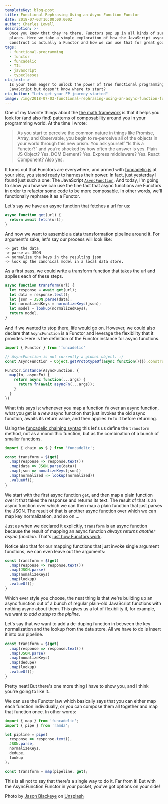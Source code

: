 ```yaml
---
templateKey: blog-post
title: Functional Rephrasing Using an Async Function Functor
date: 2018-07-03T16:00:00.000Z
author: Charles Lowell
description: >-
  Once you know that they're there, Functors pop up in all kinds of surprising
  places. Here we take a simple exploration of how the JavaScript async function
  construct is actually a Functor and how we can use that for great good.
tags:
  - functional-programming
  - functor
  - funcadelic
  - TIL
  - javascript
  - typeclasses
cta_text: >-
  Is your team eager to unlock the power of true functional programming in 
  JavaScript but doesn't know where to start?
cta_button: "Lets get your FP journey started"
image: /img/2018-07-03-functional-rephrasing-using-an-async-function-functor_starry-night.jpg
---
```


One of my favorite things about the [the math framework][1] is that it
helps you look for (and also find) patterns of composability around
you in your programming world. At the time I wrote:

> As you start to perceive the common nature in things like Promise, Array, and Observable, you begin to re-perceive all of the objects in your world through this new prism. You ask yourself “Is this a Functor?” and you’re shocked by how often the answer is yes. Plain JS Object? Yes. DOM Element? Yes. Express middleware? Yes. React Component? Also yes.

It turns out that Functors are everywhere, and armed with
[funcadelic.js][2] at your side, you stand ready to harness their power. In
fact, just yesterday I found just such a one: The JavaScript
[`AsyncFunction`][3]. And today, I'm going to show you how we can use the
fine fact that async functions are Functors in order to refactor some
code to be more composable. In other words, we'll functionally
rephrase it as a Functor.

Let's say we have an async function that fetches a url for us:

```js
async function get(url) {
  return await fetch(url);
}
```

And now we want to assemble a data transformation pipeline around
it. For argument's sake, let's say our process will look like:

```
-> get the data
-> parse as JSON
-> normalize the keys in the resulting json
-> look up the canonical model in a local data store.

```

As a first pass, we could write a transform function that takes the
url and applies each of these steps.

```js
async function transform(url) {
  let response = await get(url);
  let data = response.text();
  let json = JSON.parse(data);
  let normalizedKeys = normalizeKeys(json);
  let model = lookup(normalizedKeys);
  return model.
}
````

And if we wanted to stop there, life would go on. However, we could
also declare that `AsyncFunction` is a Functor and leverage the
flexibility that it provides. Here is the definition of the Functor
instance for async functions.

```js
import { Functor } from 'funcadelic'

// AsyncFunction is not currently a global object. :/
const AsyncFunction = Object.getPrototypeOf(async function(){}).constructor

Functor.instance(AsyncFunction, {
  map(fn, asyncFn) {
    return async function(...args) {
      return fn(await asyncFn(...args));
    }
  }
})
```

What this says is: whenever you map a function `fn` over an async
function, what you get is a _new_ async function that just invokes the
old async function, awaits its return value, and then applies `fn` to
it before returning.


Using the [funcadelic chaining syntax][4] this let's us define the
`transform` method, not as a monolithic function, but as the
combination of a bunch of smaller functions.

```js
import { chain as $ } from 'funcadelic';

const transform = $(get)
  .map(response => response.text())
  .map(data => JSON.parse(data))
  .map(json => nomalizeKeys(json))
  .map(normalized => lookup(normalized))
  .valueOf();
}
````

We start with the first async function `get`, and then map a plain function
over it that takes the response and returns its text. The result of
that is an async function over which we can then map a plain function
that just parses the JSON. The result of that is another async
function over which we can map key normalization, and so on....

Just as when we declared it explicitly, `transform` is an async
function because the result of mapping an async function _always
returns another async function_. That's [just how Functors work][5].

Notice also that for our mapping functions that just invoke single argument
functions, we can even leave out the arguments:

```js
const transform = $(get)
  .map(response => response.text())
  .map(JSON.parse)
  .map(nomalizeKeys)
  .map(lookup)
  .valueOf();
}
````

Which ever style you choose, the neat thing is that we're building up
an async function out of a bunch of regular plain-old JavaScript
functions with nothing async about them. This gives us a lot of
flexibility if, for example, we want to _add a step to the
pipline_.

Let's say that we want to add a de-duping function in
between the key normalization and the lookup from the data store. All
we have to do is insert it into our pipeline.

```js
const transform = $(get)
  .map(response => response.text())
  .map(JSON.parse)
  .map(nomalizeKeys)
  .map(dedupe)
  .map(lookup)
  .valueOf();
}
````

Pretty neat! But there's one more thing I have to show you, and I
think you're going to like it..

We can use the Functor law which basically says that you can either
map each function individually, or you can compose them all together
and map that function once. In other words:


```js
import { map } from 'funcadelic';
import { pipe } from 'ramda';

let pipline = pipe(
  response => response.text(),
  JSON.parse,
  normalizeKeys,
  dedupe,
  lookup
);

const transform = map(pipeline, get);

```

This is all not to say that there's a single way to do it. Far from
it! But with the AsyncFunction Functor in your pocket, you've got options on your side!

Photo by <a href="https://unsplash.com/photos/Opit9xvZDP0?utm_source=unsplash&amp;utm_medium=referral&amp;utm_content=creditCopyText">Jason Blackeye</a> on <a href="/?utm_source=unsplash&amp;utm_medium=referral&amp;utm_content=creditCopyText">Unsplash</a>

[1]: https://frontside.com/img/2018/02/19/math-is-just-another-framework.html
[2]: https://github.com/cowboyd/funcadelic.js
[3]: https://developer.mozilla.org/en-US/docs/Web/JavaScript/Reference/Statements/async_function
[4]: https://github.com/cowboyd/funcadelic.js#chaining-api
[5]: https://github.com/cowboyd/funcadelic.js#functor
